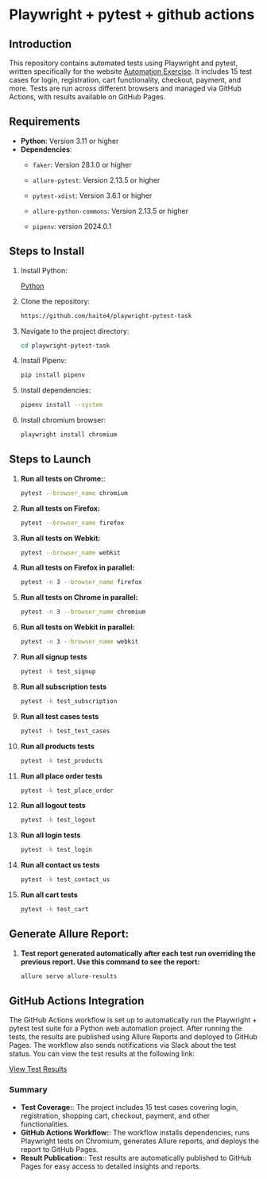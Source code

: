 # Playwright + pytest + github actions

## Introduction
This repository contains automated tests using Playwright and pytest, written specifically for the website [Automation Exercise](https://www.automationexercise.com/). It includes 15 test cases for login, registration, cart functionality, checkout, payment, and more. Tests are run across different browsers and managed via GitHub Actions, with results available on GitHub Pages.

## Requirements
- **Python**: Version 3.11 or higher
- **Dependencies**:
  - `faker`: Version 28.1.0  or higher
  - `allure-pytest`: Version 2.13.5 or higher
  - `pytest-xdist`: Version 3.6.1 or higher
  
  - `allure-python-commons`: Version 2.13.5 or higher
  
   - `pipenv`: version 2024.0.1
  

## Steps to Install
1. Install Python:

    [Python](https://www.python.org/downloads/)

2. Clone the repository:
    ```sh
    https://github.com/haite4/playwright-pytest-task
    ```
3. Navigate to the project directory:
    ```sh 
    cd playwright-pytest-task
    ```
4. Install Pipenv:
    ```sh
    pip install pipenv
    ```

5. Install dependencies:
    ```sh
    pipenv install --system
    ``` 
6. Install chromium browser:
    ```sh
    playwright install chromium
    ```

## Steps to Launch

1. **Run all tests on Chrome:**:
    ```sh
    pytest --browser_name chromium
    ```
2. **Run all tests on Firefox:**
    ```sh
    pytest --browser_name firefox
    ```
3. **Run all tests on Webkit:**
    ```sh
    pytest --browser_name webkit
    ```
4. **Run all tests on Firefox in parallel:**
    ```sh
    pytest -n 3 --browser_name firefox
    ```

5. **Run all tests on Chrome in parallel:**
    ```sh
    pytest -n 3 --browser_name chromium
    ```
8. **Run all tests on Webkit in parallel:**
    ```sh
    pytest -n 3 --browser_name webkit
    ```
9. **Run all signup tests**
    ```sh 
    pytest -k test_signup
    ```
10. **Run all subscription tests**
    ```sh 
    pytest -k test_subscription
    ```

11. **Run all test cases tests**
    ```sh 
    pytest -k test_test_cases
    ```
12. **Run all products tests**
    ```sh 
    pytest -k test_products
    ```  

12. **Run all place order tests**
    ```sh 
    pytest -k test_place_order
    ```
13. **Run all logout tests**
    ```sh 
    pytest -k test_logout
    ```
14. **Run all login tests**
    ```sh 
    pytest -k test_login
    ```
15. **Run all contact us tests**
    ```sh 
    pytest -k test_contact_us
    ```
16. **Run all cart  tests**
    ```sh 
    pytest -k test_cart
    ```

## Generate Allure Report: 

1. **Test report generated automatically after each test run overriding the previous report. Use this command to see the report:**
    ```sh
    allure serve allure-results
    ```


## GitHub Actions Integration

The GitHub Actions workflow is set up to automatically run the Playwright + pytest test suite for a Python web automation project. After running the tests, the results are published using Allure Reports and deployed to GitHub Pages. The workflow also sends notifications via Slack about the test status. You can view the test results at the following link:

[View Test Results](https://haite4.github.io/playwright-pytest-task/)

### Summary
- **Test Coverage:**: The project includes 15 test cases covering login, registration, shopping cart, checkout, payment, and other functionalities.
- **GitHub Actions Workflow:**: The workflow installs dependencies, runs Playwright tests on Chromium, generates Allure reports, and deploys the report to GitHub Pages.
- **Result Publication:**: Test results are automatically published to GitHub Pages for easy access to detailed insights and reports.